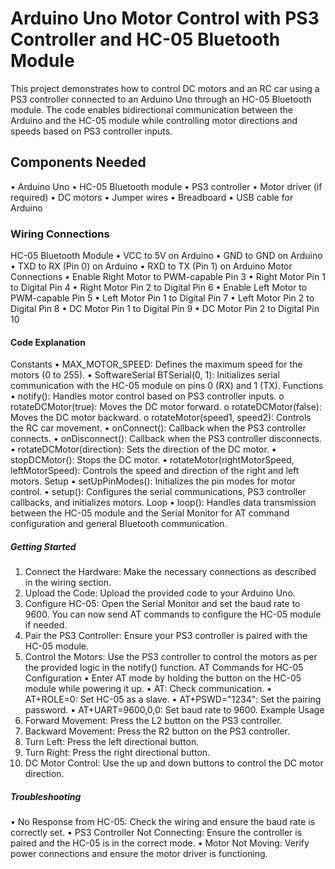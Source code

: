 # **Arduino Uno Motor Control with PS3 Controller and HC-05 Bluetooth Module**
This project demonstrates how to control DC motors and an RC car using a PS3 controller connected to an Arduino Uno through an HC-05 Bluetooth module. The code enables bidirectional communication between the Arduino and the HC-05 module while controlling motor directions and speeds based on PS3 controller inputs.
## Components Needed
•	Arduino Uno
•	HC-05 Bluetooth module
•	PS3 controller
•	Motor driver (if required)
•	DC motors
•	Jumper wires
•	Breadboard
•	USB cable for Arduino
### Wiring Connections
HC-05 Bluetooth Module
•	VCC to 5V on Arduino
•	GND to GND on Arduino
•	TXD to RX (Pin 0) on Arduino
•	RXD to TX (Pin 1) on Arduino
Motor Connections
•	Enable Right Motor to PWM-capable Pin 3
•	Right Motor Pin 1 to Digital Pin 4
•	Right Motor Pin 2 to Digital Pin 6
•	Enable Left Motor to PWM-capable Pin 5
•	Left Motor Pin 1 to Digital Pin 7
•	Left Motor Pin 2 to Digital Pin 8
•	DC Motor Pin 1 to Digital Pin 9
•	DC Motor Pin 2 to Digital Pin 10
#### Code Explanation
Constants
•	MAX_MOTOR_SPEED: Defines the maximum speed for the motors (0 to 255).
•	SoftwareSerial BTSerial(0, 1): Initializes serial communication with the HC-05 module on pins 0 (RX) and 1 (TX).
Functions
•	notify(): Handles motor control based on PS3 controller inputs.
o	rotateDCMotor(true): Moves the DC motor forward.
o	rotateDCMotor(false): Moves the DC motor backward.
o	rotateMotor(speed1, speed2): Controls the RC car movement.
•	onConnect(): Callback when the PS3 controller connects.
•	onDisconnect(): Callback when the PS3 controller disconnects.
•	rotateDCMotor(direction): Sets the direction of the DC motor.
•	stopDCMotor(): Stops the DC motor.
•	rotateMotor(rightMotorSpeed, leftMotorSpeed): Controls the speed and direction of the right and left motors.
Setup
•	setUpPinModes(): Initializes the pin modes for motor control.
•	setup(): Configures the serial communications, PS3 controller callbacks, and initializes motors.
Loop
•	loop(): Handles data transmission between the HC-05 module and the Serial Monitor for AT command configuration and general Bluetooth communication.
##### Getting Started
1.	Connect the Hardware: Make the necessary connections as described in the wiring section.
2.	Upload the Code: Upload the provided code to your Arduino Uno.
3.	Configure HC-05: Open the Serial Monitor and set the baud rate to 9600. You can now send AT commands to configure the HC-05 module if needed.
4.	Pair the PS3 Controller: Ensure your PS3 controller is paired with the HC-05 module.
5.	Control the Motors: Use the PS3 controller to control the motors as per the provided logic in the notify() function.
AT Commands for HC-05 Configuration
•	Enter AT mode by holding the button on the HC-05 module while powering it up.
•	AT: Check communication.
•	AT+ROLE=0: Set HC-05 as a slave.
•	AT+PSWD="1234": Set the pairing password.
•	AT+UART=9600,0,0: Set baud rate to 9600.
Example Usage
1.	Forward Movement: Press the L2 button on the PS3 controller.
2.	Backward Movement: Press the R2 button on the PS3 controller.
3.	Turn Left: Press the left directional button.
4.	Turn Right: Press the right directional button.
5.	DC Motor Control: Use the up and down buttons to control the DC motor direction.
##### Troubleshooting
•	No Response from HC-05: Check the wiring and ensure the baud rate is correctly set.
•	PS3 Controller Not Connecting: Ensure the controller is paired and the HC-05 is in the correct mode.
•	Motor Not Moving: Verify power connections and ensure the motor driver is functioning.

